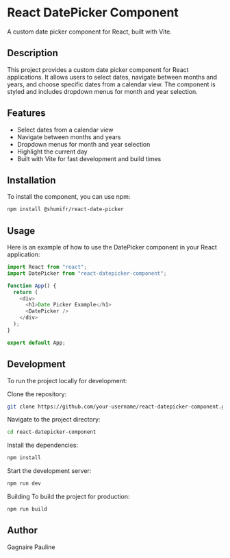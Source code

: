 # React DatePicker Component

A custom date picker component for React, built with Vite.

## Description

This project provides a custom date picker component for React applications. It allows users to select dates, navigate between months and years, and choose specific dates from a calendar view. The component is styled and includes dropdown menus for month and year selection.

## Features

- Select dates from a calendar view
- Navigate between months and years
- Dropdown menus for month and year selection
- Highlight the current day
- Built with Vite for fast development and build times

## Installation

To install the component, you can use npm:

```bash
npm install @shumifr/react-date-picker
```

## Usage

Here is an example of how to use the DatePicker component in your React application:

```js
import React from "react";
import DatePicker from "react-datepicker-component";

function App() {
  return (
    <div>
      <h1>Date Picker Example</h1>
      <DatePicker />
    </div>
  );
}

export default App;
```

## Development

To run the project locally for development:

Clone the repository:

```bash
git clone https://github.com/your-username/react-datepicker-component.git
```

Navigate to the project directory:

```bash
cd react-datepicker-component
```

Install the dependencies:

```bash
npm install
```

Start the development server:

```bash
npm run dev
```

Building
To build the project for production:

```bash
npm run build
```

## Author

Gagnaire Pauline
